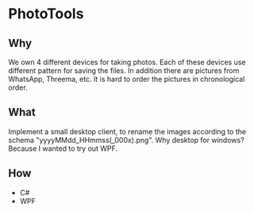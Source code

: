# PhotoTools

## Why
We own 4 different devices for taking photos. Each of these devices use different pattern for saving the files. In addition there are pictures from WhatsApp, Threema, etc. It is hard to order the pictures in chronological order.

## What
Implement a small desktop client, to rename the images according to the schema "yyyyMMdd_HHmmss(_000x).png". Why desktop for windows? Because I wanted to try out WPF.

## How
- C#
- WPF
